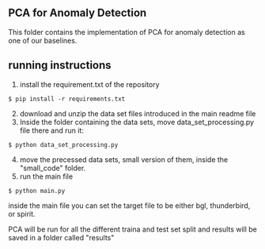 ## PCA for Anomaly Detection
 This folder contains the implementation of PCA for anomaly detection as one of our baselines.
 
## running instructions
1. install the requirement.txt of the repository
```
$ pip install -r requirements.txt
```
2. download and unzip the data set files introduced in the main readme file
3. Inside the folder containing the data sets, move data_set_processing.py file there and run it:
```
$ python data_set_processing.py
```
4. move the precessed data sets, small version of them, inside the "small_code" folder. 
5. run the main file
``` shell script
$ python main.py
```

inside the main file you can set the target file to be either bgl, thunderbird, or spirit.

PCA will be run for all the different traina and test set split and results will be saved in a folder called "results"
